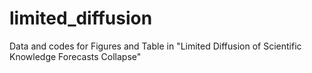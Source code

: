 # limited_diffusion
Data and codes for Figures and Table in "Limited Diffusion of Scientific Knowledge Forecasts Collapse"
